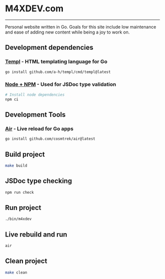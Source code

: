 # M4XDEV\.com
---

Personal website written in Go. Goals for this site include low maintenance and ease of adding new content while being a joy to work on.

## Development dependencies

### [Templ](https://github.com/a-h/templ) - HTML templating language for Go
```sh
go install github.com/a-h/templ/cmd/templ@latest
```

### [Node + NPM](https://nodejs.org/en) - Used for JSDoc type validation
```sh
# Install node dependencies
npm ci
```

## Development Tools

### [Air](https://github.com/cosmtrek/air) - Live reload for Go apps
```sh
go install github.com/cosmtrek/air@latest
```

## Build project
```sh
make build
```

## JSDoc type checking
```sh
npm run check
```

## Run project
```sh
./bin/m4xdev
```

## Live rebuild and run
```sh
air
```

## Clean project
```sh
make clean
```
